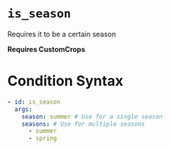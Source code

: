 # `is_season`

Requires it to be a certain season

**Requires CustomCrops**
# Condition Syntax
```yaml
- id: is_season
  args:
	season: summer # Use for a single season
    seasons: # Use for multiple seasons
	  - summer
	  - spring
```
